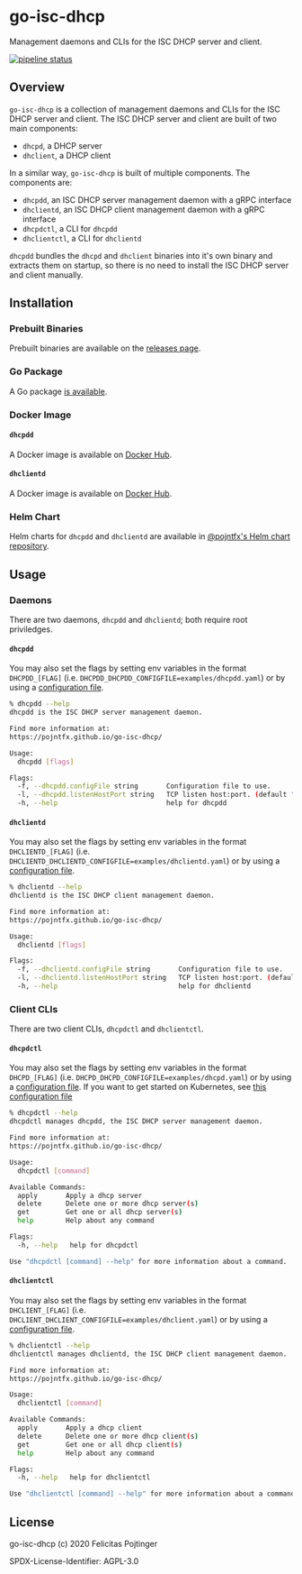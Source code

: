 # go-isc-dhcp

Management daemons and CLIs for the ISC DHCP server and client.

[![pipeline status](https://gitlab.com/pojntfx/go-isc-dhcp/badges/master/pipeline.svg)](https://gitlab.com/pojntfx/go-isc-dhcp/commits/master)

## Overview

`go-isc-dhcp` is a collection of management daemons and CLIs for the ISC DHCP server and client. The ISC DHCP server and client are built of two main components:

- `dhcpd`, a DHCP server
- `dhclient`, a DHCP client

In a similar way, `go-isc-dhcp` is built of multiple components. The components are:

- `dhcpdd`, an ISC DHCP server management daemon with a gRPC interface
- `dhclientd`, an ISC DHCP client management daemon with a gRPC interface
- `dhcpdctl`, a CLI for `dhcpdd`
- `dhclientctl`, a CLI for `dhclientd`

`dhcpdd` bundles the `dhcpd` and `dhclient` binaries into it's own binary and extracts them on startup, so there is no need to install the ISC DHCP server and client manually.

## Installation

### Prebuilt Binaries

Prebuilt binaries are available on the [releases page](https://github.com/pojntfx/go-isc-dhcp/releases/latest).

### Go Package

A Go package [is available](https://pkg.go.dev/github.com/pojntfx/go-isc-dhcp).

### Docker Image

#### `dhcpdd`

A Docker image is available on [Docker Hub](https://hub.docker.com/r/pojntfx/dhcpdd).

#### `dhclientd`

A Docker image is available on [Docker Hub](https://hub.docker.com/r/pojntfx/dhclientd).

### Helm Chart

Helm charts for `dhcpdd` and `dhclientd` are available in [@pojntfx's Helm chart repository](https://pojntfx.github.io/charts/).

## Usage

### Daemons

There are two daemons, `dhcpdd` and `dhclientd`; both require root priviledges.

#### `dhcpdd`

You may also set the flags by setting env variables in the format `DHCPDD_[FLAG]` (i.e. `DHCPDD_DHCPDD_CONFIGFILE=examples/dhcpdd.yaml`) or by using a [configuration file](examples/dhcpdd.yaml).

```bash
% dhcpdd --help
dhcpdd is the ISC DHCP server management daemon.

Find more information at:
https://pojntfx.github.io/go-isc-dhcp/

Usage:
  dhcpdd [flags]

Flags:
  -f, --dhcpdd.configFile string       Configuration file to use.
  -l, --dhcpdd.listenHostPort string   TCP listen host:port. (default ":1020")
  -h, --help                           help for dhcpdd
```

#### `dhclientd`

You may also set the flags by setting env variables in the format `DHCLIENTD_[FLAG]` (i.e. `DHCLIENTD_DHCLIENTD_CONFIGFILE=examples/dhclientd.yaml`) or by using a [configuration file](examples/dhclientd.yaml).

```bash
% dhclientd --help
dhclientd is the ISC DHCP client management daemon.

Find more information at:
https://pojntfx.github.io/go-isc-dhcp/

Usage:
  dhclientd [flags]

Flags:
  -f, --dhclientd.configFile string       Configuration file to use.
  -l, --dhclientd.listenHostPort string   TCP listen host:port. (default ":1030")
  -h, --help                              help for dhclientd
```

### Client CLIs

There are two client CLIs, `dhcpdctl` and `dhclientctl`.

#### `dhcpdctl`

You may also set the flags by setting env variables in the format `DHCPD_[FLAG]` (i.e. `DHCPD_DHCPD_CONFIGFILE=examples/dhcpd.yaml`) or by using a [configuration file](examples/dhcpd.yaml). If you want to get started on Kubernetes, see [this configuration file](examples/dhcpd-on-k8s.yaml)

```bash
% dhcpdctl --help
dhcpdctl manages dhcpdd, the ISC DHCP server management daemon.

Find more information at:
https://pojntfx.github.io/go-isc-dhcp/

Usage:
  dhcpdctl [command]

Available Commands:
  apply       Apply a dhcp server
  delete      Delete one or more dhcp server(s)
  get         Get one or all dhcp server(s)
  help        Help about any command

Flags:
  -h, --help   help for dhcpdctl

Use "dhcpdctl [command] --help" for more information about a command.
```

#### `dhclientctl`

You may also set the flags by setting env variables in the format `DHCLIENT_[FLAG]` (i.e. `DHCLIENT_DHCLIENT_CONFIGFILE=examples/dhclient.yaml`) or by using a [configuration file](examples/dhclient.yaml).

```bash
% dhclientctl --help
dhclientctl manages dhclientd, the ISC DHCP client management daemon.

Find more information at:
https://pojntfx.github.io/go-isc-dhcp/

Usage:
  dhclientctl [command]

Available Commands:
  apply       Apply a dhcp client
  delete      Delete one or more dhcp client(s)
  get         Get one or all dhcp client(s)
  help        Help about any command

Flags:
  -h, --help   help for dhclientctl

Use "dhclientctl [command] --help" for more information about a command.
```

## License

go-isc-dhcp (c) 2020 Felicitas Pojtinger

SPDX-License-Identifier: AGPL-3.0
